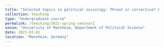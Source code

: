 ```yaml
---
title: "Selected topics in political sociology: Threat or corrective? Populism and democracy in an international comparative perspective (Seminar, taught in German, Spring 2021)"
collection: teaching
type: "Undergraduate course"
permalink: /teaching/2021-spring-seminar2
venue: "University of Mannheim, Department of Political Science"
date: 2021-03-01
location: "Mannheim, Germany"
---
```

